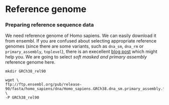 # Reference genome

### Preparing reference sequence data

We need reference genome of Homo sapiens. We can easily download it from ensembl. If you are confused about selecting appropriate reference genomes (since there are some variants, such as `dna_sm`, `dna_rm` or `primary_assembly`, `toplevel`), there is an execellent [blog post](http://genomespot.blogspot.kr/2015/06/mapping-ngs-data-which-genome-version.html) which might help you. We are going to select *soft masked and primary assembly* reference genome here.

```shell
mkdir GRCh38_rel90

wget \
ftp://ftp.ensembl.org/pub/release-90/fasta/homo_sapiens/dna/Homo_sapiens.GRCh38.dna_sm.primary_assembly.fa.gz \
-P GRCh38_rel90
```

